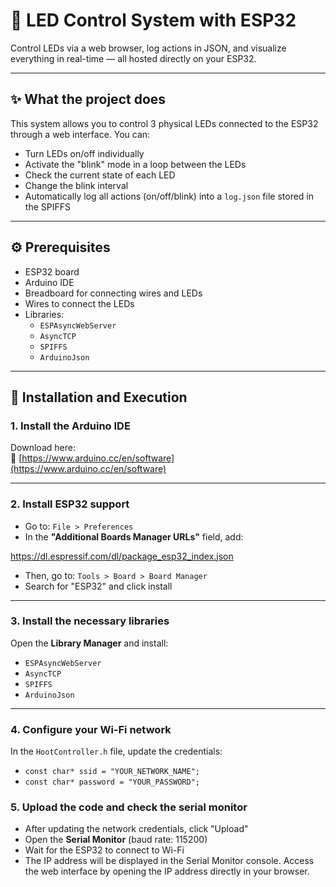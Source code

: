 # 🔌 LED Control System with ESP32

Control LEDs via a web browser, log actions in JSON, and visualize everything in real-time — all hosted directly on your ESP32.

---

## ✨ What the project does

This system allows you to control 3 physical LEDs connected to the ESP32 through a web interface. You can:

- Turn LEDs on/off individually
- Activate the "blink" mode in a loop between the LEDs
- Check the current state of each LED
- Change the blink interval
- Automatically log all actions (on/off/blink) into a `log.json` file stored in the SPIFFS

---

## ⚙️ Prerequisites

- ESP32 board
- Arduino IDE
- Breadboard for connecting wires and LEDs
- Wires to connect the LEDs
- Libraries:
  - `ESPAsyncWebServer`
  - `AsyncTCP`
  - `SPIFFS`
  - `ArduinoJson`

---

## 🚀 Installation and Execution

### 1. Install the Arduino IDE

Download here:  
🔗 [https://www.arduino.cc/en/software](https://www.arduino.cc/en/software)

---

### 2. Install ESP32 support

- Go to: `File > Preferences`
- In the **"Additional Boards Manager URLs"** field, add:

https://dl.espressif.com/dl/package_esp32_index.json

- Then, go to: `Tools > Board > Board Manager`
- Search for "ESP32" and click install

---

### 3. Install the necessary libraries

Open the **Library Manager** and install:

- `ESPAsyncWebServer`
- `AsyncTCP`
- `SPIFFS`
- `ArduinoJson`

---

### 4. Configure your Wi-Fi network

In the `HootController.h` file, update the credentials:

- `const char* ssid = "YOUR_NETWORK_NAME";`
- `const char* password = "YOUR_PASSWORD";`

### 5. Upload the code and check the serial monitor

- After updating the network credentials, click "Upload"
- Open the **Serial Monitor** (baud rate: 115200)
- Wait for the ESP32 to connect to Wi-Fi
- The IP address will be displayed in the Serial Monitor console. Access the web interface by opening the IP address directly in your browser.
